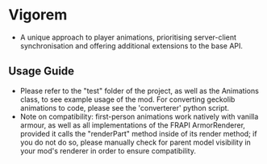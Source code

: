 # Vigorem
- A unique approach to player animations, prioritising server-client synchronisation and offering additional extensions to the base API.

## Usage Guide
- Please refer to the "test" folder of the project, as well as the Animations class, to see example usage of the mod. For converting geckolib animations to code, please see the 'converterer' python script.
- Note on compatibility: first-person animations work natively with vanilla armour, as well as all implementations of the FRAPI ArmorRenderer, provided it calls the "renderPart" method inside of its render method; if you do not do so, please manually check for parent model visibility in your mod's renderer in order to ensure compatibility.

